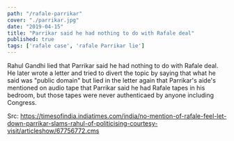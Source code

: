 ```yaml
---
path: "/rafale-parrikar"
cover: "./parrikar.jpg"
date: "2019-04-15"
title: "Parrikar said he had nothing to do with Rafale deal"
published: true
tags: ['rafale case', 'rafale Parrikar lie']
---
```


Rahul Gandhi lied that Parrikar said he had nothing to do with Rafale deal. He later wrote a letter and tried to divert the topic by saying that what he said was "public domain" but lied in the letter again that Parrikar's aide's mentioned on audio tape that Parrikar said he had Rafale tapes in his bedroom, but those tapes were never authenticaed by anyone including Congress.

Src: https://timesofindia.indiatimes.com/india/no-mention-of-rafale-feel-let-down-parrikar-slams-rahul-of-politicising-courtesy-visit/articleshow/67756772.cms


